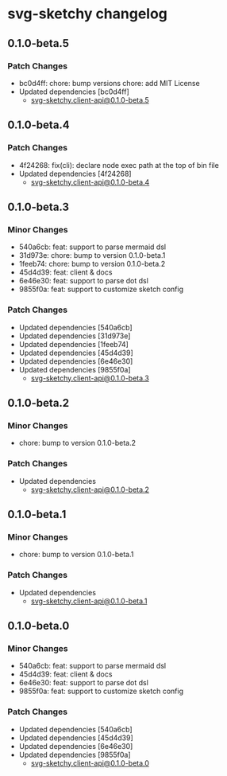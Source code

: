 # svg-sketchy changelog

## 0.1.0-beta.5

### Patch Changes

- bc0d4ff: chore: bump versions
  chore: add MIT License
- Updated dependencies [bc0d4ff]
  - svg-sketchy.client-api@0.1.0-beta.5

## 0.1.0-beta.4

### Patch Changes

- 4f24268: fix(cli): declare node exec path at the top of bin file
- Updated dependencies [4f24268]
  - svg-sketchy.client-api@0.1.0-beta.4

## 0.1.0-beta.3

### Minor Changes

- 540a6cb: feat: support to parse mermaid dsl
- 31d973e: chore: bump to version 0.1.0-beta.1
- 1feeb74: chore: bump to version 0.1.0-beta.2
- 45d4d39: feat: client & docs
- 6e46e30: feat: support to parse dot dsl
- 9855f0a: feat: support to customize sketch config

### Patch Changes

- Updated dependencies [540a6cb]
- Updated dependencies [31d973e]
- Updated dependencies [1feeb74]
- Updated dependencies [45d4d39]
- Updated dependencies [6e46e30]
- Updated dependencies [9855f0a]
  - svg-sketchy.client-api@0.1.0-beta.3

## 0.1.0-beta.2

### Minor Changes

- chore: bump to version 0.1.0-beta.2

### Patch Changes

- Updated dependencies
  - svg-sketchy.client-api@0.1.0-beta.2

## 0.1.0-beta.1

### Minor Changes

- chore: bump to version 0.1.0-beta.1

### Patch Changes

- Updated dependencies
  - svg-sketchy.client-api@0.1.0-beta.1

## 0.1.0-beta.0

### Minor Changes

- 540a6cb: feat: support to parse mermaid dsl
- 45d4d39: feat: client & docs
- 6e46e30: feat: support to parse dot dsl
- 9855f0a: feat: support to customize sketch config

### Patch Changes

- Updated dependencies [540a6cb]
- Updated dependencies [45d4d39]
- Updated dependencies [6e46e30]
- Updated dependencies [9855f0a]
  - svg-sketchy.client-api@0.1.0-beta.0
